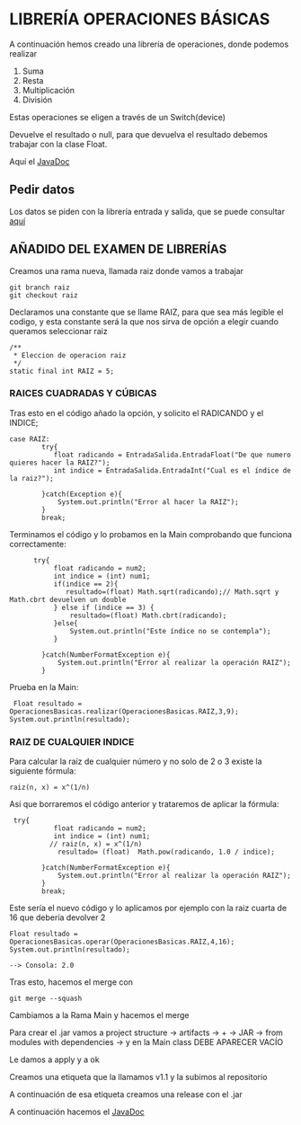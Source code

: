 # LIBRERÍA OPERACIONES BÁSICAS

A continuación hemos creado una librería de operaciones, donde podemos realizar
    
1. Suma
2. Resta
3. Multiplicación
4. División

Estas operaciones se eligen a través de un Switch(device)

Devuelve el resultado o null, para que devuelva el resultado debemos trabajar con la clase Float.

Aquí el [JavaDoc](https://ayesa14.github.io/Libreria-Operaciones-Basicas/package-summary.html)

## Pedir datos

Los datos se piden con la librería entrada y salida, que se puede consultar [aquí](https://ayesa14.github.io/Libreria-E-S/com/ayesa/entradasalida/EntradaSalida.html)

## AÑADIDO DEL EXAMEN DE LIBRERÍAS

Creamos una rama nueva, llamada raiz donde vamos a trabajar 

    git branch raiz
    git checkout raiz

Declaramos una constante que se llame RAIZ,  para que sea más legible el codigo, y esta constante será la que nos sirva de opción a elegir cuando queramos seleccionar raiz

    /**
     * Eleccion de operacion raiz
     */
    static final int RAIZ = 5;

### RAICES CUADRADAS Y CÚBICAS

Tras esto en el código añado la opción, y solicito el RADICANDO y el INDICE;

    case RAIZ:
            try{
               float radicando = EntradaSalida.EntradaFloat("De que numero quieres hacer la RAIZ?");
               int indice = EntradaSalida.EntradaInt("Cual es el índice de la raiz?");

            }catch(Exception e){
                System.out.println("Error al hacer la RAIZ");
            }
            break;

Terminamos el código y lo probamos en la Main comprobando que funciona correctamente:

          try{
               float radicando = num2;
               int indice = (int) num1;
               if(indice == 2){
                  resultado=(float) Math.sqrt(radicando);// Math.sqrt y Math.cbrt devuelven un double
               } else if (indice == 3) {
                   resultado=(float) Math.cbrt(radicando);
               }else{
                   System.out.println("Este índice no se contempla");
               }

            }catch(NumberFormatException e){
                System.out.println("Error al realizar la operación RAIZ");
            }

Prueba en la Main:

     Float resultado = OperacionesBasicas.realizar(OperacionesBasicas.RAIZ,3,9);
    System.out.println(resultado);

### RAIZ DE CUALQUIER INDICE    

Para calcular la raíz de cualquier número y no solo de 2 o 3 existe la siguiente fórmula:

    raiz(n, x) = x^(1/n)

Así que borraremos el código anterior y trataremos de aplicar la fórmula:

     try{
               float radicando = num2;
               int indice = (int) num1;
              // raiz(n, x) = x^(1/n)
                resultado= (float)  Math.pow(radicando, 1.0 / indice);

            }catch(NumberFormatException e){
                System.out.println("Error al realizar la operación RAIZ");
            }
            break;

Este sería el nuevo código y lo aplicamos por ejemplo con la raiz cuarta de 16 que debería devolver 2

    Float resultado = OperacionesBasicas.operar(OperacionesBasicas.RAIZ,4,16);
    System.out.println(resultado);
    
    --> Consola: 2.0

Tras esto, hacemos el merge con
    
    git merge --squash

Cambiamos a la Rama Main y hacemos el merge

Para crear el .jar vamos a project structure -> artifacts -> + -> JAR -> from modules with dependencies -> y en la Main class DEBE APARECER VACÍO

Le damos a apply y a ok

Creamos una etiqueta que la llamamos v1.1 y la subimos al repositorio

A continuación de esa etiqueta creamos una release con el .jar

A continuación hacemos el [JavaDoc]()



